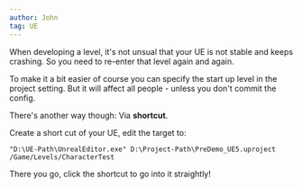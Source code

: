 ```yaml
---
author: John
tag: UE
---
```


When developing a level, it's not unsual that your UE is not stable and keeps crashing. So you need to re-enter that level again and again.

To make it a bit easier of course you can specify the start up level in the project setting. But it will affect all people - unless you don't commit the config.

There's another way though: Via **shortcut**.

Create a short cut of your UE, edit the target to:

```
"D:\UE-Path\UnrealEditor.exe" D:\Project-Path\PreDemo_UE5.uproject /Game/Levels/CharacterTest
```

There you go, click the shortcut to go into it straightly!